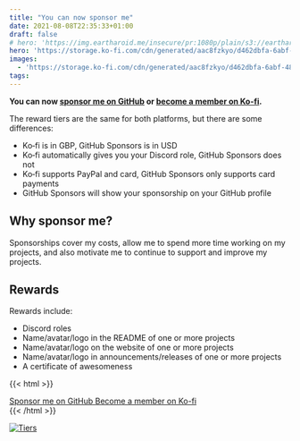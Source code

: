 ```yaml
---
title: "You can now sponsor me"
date: 2021-08-08T22:35:33+01:00
draft: false
# hero: 'https://img.eartharoid.me/insecure/pr:1080p/plain/s3://eartharoid/images/p/danist-bviex5lwf3s-unsplash.jpg@webp'
hero: 'https://storage.ko-fi.com/cdn/generated/aac8fzkyo/d462dbfa-6abf-4867-9340-3b413dceffc8.jpg'
images:
  - 'https://storage.ko-fi.com/cdn/generated/aac8fzkyo/d462dbfa-6abf-4867-9340-3b413dceffc8.jpg'
tags:
---
```


**You can now [sponsor me on GitHub](https://github.com/sponsors/eartharoid) or [become a member on Ko-fi](https://ko-fi.com/eartharoid/tiers).**

The reward tiers are the same for both platforms, but there are some differences:

- Ko‑fi is in GBP, GitHub Sponsors is in USD
- Ko‑fi automatically gives you your Discord role, GitHub Sponsors does not
- Ko‑fi supports PayPal and card, GitHub Sponsors only supports card payments
- GitHub Sponsors will show your sponsorship on your GitHub profile

## Why sponsor me?

Sponsorships cover my costs, allow me to spend more time working on my projects, and also motivate me to continue to support and improve my projects.

## Rewards

Rewards include:

- Discord roles
- Name/avatar/logo in the README of one or more projects
- Name/avatar/logo on the website of one or more projects
- Name/avatar/logo in announcements/releases of one or more projects
- A certificate of awesomeness

{{< html >}}
<div class='buttons'>
	<a href='https://github.com/sponsors/eartharoid' class='button is-info is-outlined'>
		<span>Sponsor me on GitHub</span>
		<span class='icon'>
			<i class='fas fa-chevron-right'></i>
		</span>
	</a>
	<a href='https://ko-fi.com/eartharoid/tiers' class='button is-info is-outlined'>
		<span>Become a member on Ko-fi</span>
		<span class='icon'>
			<i class='fas fa-chevron-right'></i>
		</span>
	</a>
</div>
{{< /html >}}


[![Tiers](https://static.eartharoid.me/sharex/21/08/firefox_EIfynBrdoT.png)](https://ko-fi.com/eartharoid/tiers)